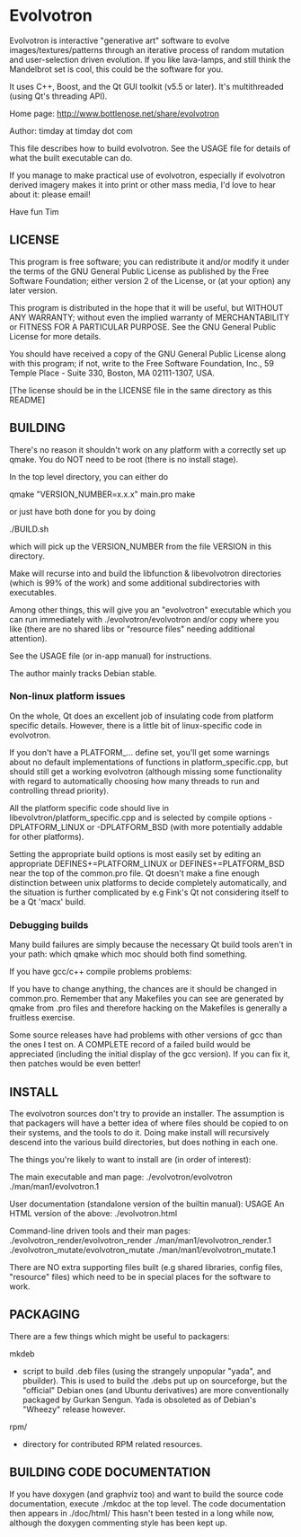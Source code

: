 Evolvotron
==========

Evolvotron is interactive "generative art" software to evolve
images/textures/patterns through an iterative process of random
mutation and user-selection driven evolution.  If you like lava-lamps,
and still think the Mandelbrot set is cool, this could be the software
for you.

It uses C++, Boost, and the Qt GUI toolkit (v5.5 or later).
It's multithreaded (using Qt's threading API).

Home page: http://www.bottlenose.net/share/evolvotron

Author: timday at timday dot com

This file describes how to build evolvotron.
See the USAGE file for details of what the built executable can do.

If you manage to make practical use of evolvotron, especially
if evolvotron derived imagery makes it into print or other
mass media, I'd love to hear about it: please email!

Have fun
Tim

LICENSE
-------
This program is free software; you can redistribute it and/or
modify it under the terms of the GNU General Public License
as published by the Free Software Foundation; either version 2
of the License, or (at your option) any later version.

This program is distributed in the hope that it will be useful,
but WITHOUT ANY WARRANTY; without even the implied warranty of
MERCHANTABILITY or FITNESS FOR A PARTICULAR PURPOSE.  See the
GNU General Public License for more details.

You should have received a copy of the GNU General Public License
along with this program; if not, write to the Free Software
Foundation, Inc., 59 Temple Place - Suite 330, Boston, MA  02111-1307, USA.

[The license should be in the LICENSE file in the same directory as this
README]

BUILDING
--------
There's no reason it shouldn't work on any platform with a correctly
set up qmake.  You do NOT need to be root (there is no install stage).

In the top level directory, you can either do

  qmake "VERSION_NUMBER=x.x.x" main.pro
  make

or just have both done for you by doing

  ./BUILD.sh

which will pick up the VERSION_NUMBER from the file VERSION in this directory.

Make will recurse into and build the libfunction & libevolvotron directories
(which is 99% of the work) and some additional subdirectories with 
executables.

Among other things, this will give you an "evolvotron" 
executable which you can run immediately with
  ./evolvotron/evolvotron
and/or copy where you like (there are no shared libs or "resource files"
needing additional attention). 

See the USAGE file (or in-app manual) for instructions.

The author mainly tracks Debian stable.

### Non-linux platform issues

On the whole, Qt does an excellent job of insulating code from
platform specific details.  However, there is a little bit of
linux-specific code in evolvotron.

If you don't have a PLATFORM_... define set, you'll get some warnings
about no default implementations of functions in platform_specific.cpp,
but should still get a working evolvotron (although missing some functionality
with regard to automatically choosing how many threads to run and controlling
thread priority).

All the platform specific code should live in
  libevolvtron/platform_specific.cpp
and is selected by compile options
  -DPLATFORM_LINUX or -DPLATFORM_BSD
(with more potentially addable for other platforms).

Setting the appropriate build options is most easily set by editing
an appropriate
  DEFINES+=PLATFORM_LINUX
or 
  DEFINES+=PLATFORM_BSD
near the top of the
  common.pro 
file.  Qt doesn't make a fine enough distinction between unix platforms
to decide completely automatically, and the situation is further complicated
by e.g Fink's Qt not considering itself to be a Qt 'macx' build.

### Debugging builds

Many build failures are simply because the necessary Qt build tools
aren't in your path:
  which qmake
  which moc
should both find something.

If you have gcc/c++ compile problems problems:

If you have to change anything, the chances are it should be changed in
common.pro.  Remember that any Makefiles you can see are generated
by qmake from .pro files and therefore hacking on the Makefiles is
generally a fruitless exercise.

Some source releases have had problems with other versions of gcc than
the ones I test on.  A COMPLETE record of a failed build would be
appreciated (including the initial display of the gcc version).
If you can fix it, then patches would be even better!


INSTALL
-------
The evolvotron sources don't try to provide an installer.
The assumption is that packagers will have a better idea of where
files should be copied to on their systems, and the tools to do it.
Doing
  make install
will recursively descend into the various build directories, but
does nothing in each one.

The things you're likely to want to install are
(in order of interest):

The main executable and man page:
  ./evolvotron/evolvotron
  ./man/man1/evolvotron.1

User documentation (standalone version of the builtin manual):
  USAGE
An HTML version of the above:
  ./evolvotron.html

Command-line driven tools and their man pages:
  ./evolvotron_render/evolvotron_render
  ./man/man1/evolvotron_render.1
  ./evolvotron_mutate/evolvotron_mutate
  ./man/man1/evolvotron_mutate.1

There are NO extra supporting files built
(e.g shared libraries, config files, "resource" files)
which need to be in special places for the software to work.

PACKAGING
---------
There are a few things which might be useful to packagers:

mkdeb
 - script to build .deb files (using the strangely unpopular
"yada", and pbuilder).  This is used to build the .debs put
up on sourceforge, but the "official" Debian ones (and Ubuntu
derivatives) are more conventionally packaged by Gurkan Sengun. 
Yada is obsoleted as of Debian's "Wheezy" release however.

rpm/
 - directory for contributed RPM related resources.

BUILDING CODE DOCUMENTATION
---------------------------
If you have doxygen (and graphviz too) and want to build
the source code documentation, execute 
  ./mkdoc
at the top level.
The code documentation then appears in ./doc/html/
This hasn't been tested in a long while now, although the
doxygen commenting style has been kept up.
